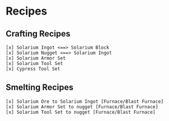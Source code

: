 # Recipes

## Crafting Recipes
    [x] Solarium Ingot <==> Solarium Block
    [x] Solarium Nugget <==> Solarium Ingot
    [x] Solarium Armor Set
    [x] Solarium Tool Set
    [x] Cypress Tool Set

## Smelting Recipes
    [x] Solarium Ore to Solarium Ingot [Furnace/Blast Furnace]
    [x] Solarium Armor Set to nugget [Furnace/Blast Furnace]
    [x] Solarium Tool Set to nugget [Furnace/Blast Furnace]